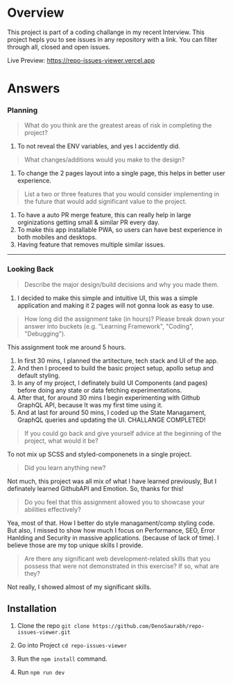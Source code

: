 # Overview
This project is part of a coding challange in my recent Interview. This project hepls you to see issues in any repository with a link. You can filter through all, closed and open issues. 

Live Preview: https://repo-issues-viewer.vercel.app

# Answers

### Planning

> What do you think are the greatest areas of risk in completing the project?

1) To not reveal the ENV variables, and yes I accidently did.

> What changes/additions would you make to the design?

1) To change the 2 pages layout into a single page, this helps in better user experience. 

> List a two or three features that you would consider implementing in the future that would add significant value to the project.

1) To have a auto PR merge feature, this can really help in large orginizations getting small & similar PR every day.
2) To make this app installable PWA, so users can have best experience in both mobiles and desktops.
3) Having feature that removes multiple similar issues. 

---

### Looking Back

> Describe the major design/build decisions and why you made them.

1) I decided to make this simple and intuitive UI, this was a simple application and making it 2 pages will not gonna look as easy to use. 

> How long did the assignment take (in hours)? Please break down your answer into buckets (e.g. "Learning Framework", "Coding", "Debugging").

This assignment took me around 5 hours.
1) In first 30 mins, I planned the artitecture, tech stack and UI of the app.
2) And then I proceed to build the basic project setup, apollo setup and default styling.
3) In any of my project, I definately build UI Components (and pages) before doing any state or data fetching experimentations.
4) After that, for around 30 mins I begin experimenting with Github GraphQL API, because It was my first time using it.
5) And at last for around 50 mins, I coded up the State Managament, GraphQL queries and updating the UI.
CHALLANGE COMPLETED!

> If you could go back and give yourself advice at the beginning of the project, what would it be?

To not mix up SCSS and styled-componenets in a single project.

> Did you learn anything new?

Not much, this project was all mix of what I have learned previously, But I definately learned GithubAPI and Emotion. So, thanks for this!

> Do you feel that this assignment allowed you to showcase your abilities effectively?

Yea, most of that. How I better do style managament/comp styling code. But also, I missed to show how much I focus on Performance, SEO, Error Hanlding and Security in massive applications. (because of lack of time). I believe those are my top unique skills I provide. 

> Are there any significant web development-related skills that you possess that were not demonstrated in this exercise? If so, what are they?

Not really, I showed almost of my significant skills.

## Installation

1. Clone the repo ```git clone https://github.com/DenoSaurabh/repo-issues-viewer.git```

2. Go into Project ```cd repo-issues-viewer```

3. Run the ```npm install``` command.

4. Run ```npm run dev```
